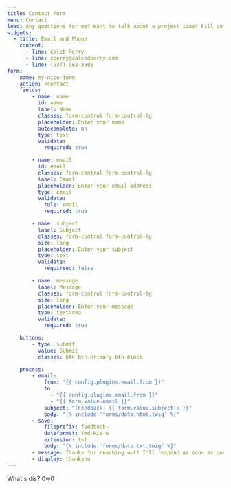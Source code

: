 ```yaml
---
title: Contact Form
menu: Contact
lead: Any questions for me? Want to talk about a project idea? Fill out this form (or give me a call/shoot me an email) and I'll get back to you as soon as possible!
widgets:
  - title: Email and Phone
    content:
      - line: Caleb Perry
      - line: cperry@calebdperry.com
      - line: (937) 863-3606
form:
    name: my-nice-form
    action: /contact
    fields:
        - name: name
          id: name
          label: Name
          classes: form-control form-control-lg
          placeholder: Enter your name
          autocomplete: on
          type: text
          validate:
            required: true

        - name: email
          id: email
          classes: form-control form-control-lg
          label: Email
          placeholder: Enter your email address
          type: email
          validate:
            rule: email
            required: true

        - name: subject
          label: Subject
          classes: form-control form-control-lg
          size: long
          placeholder: Enter your subject
          type: text
          validate:
            requireed: false

        - name: message
          label: Message
          classes: form-control form-control-lg
          size: long
          placeholder: Enter your message
          type: textarea
          validate:
            required: true

    buttons:
        - type: submit
          value: Submit
          classes: btn btn-primary btn-block

    process:
        - email:
            from: "{{ config.plugins.email.from }}"
            to:
              - "{{ config.plugins.email.from }}"
              - "{{ form.value.email }}"
            subject: "[Feedback] {{ form.value.subject|e }}"
            body: "{% include 'forms/data.html.twig' %}"
        - save:
            fileprefix: feedback-
            dateformat: Ymd-His-u
            extension: txt
            body: "{% include 'forms/data.txt.twig' %}"
        - message: Thanks for reaching out! I'll respond as soon as possible :)
        - display: thankyou  
---
```


What's dis? 0w0